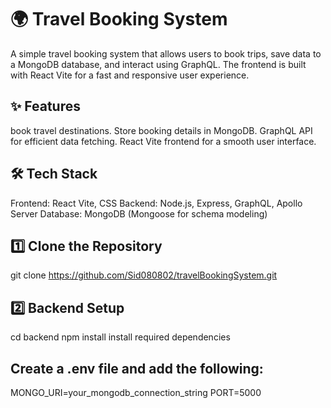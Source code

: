 # 🌍 Travel Booking System
A simple travel booking system that allows users to book trips, save data to a MongoDB database, and interact using GraphQL. The frontend is built with React Vite for a fast and responsive user experience.

## ✨ Features
 book travel destinations.
 Store booking details in MongoDB.
 GraphQL API for efficient data fetching.
 React Vite frontend for a smooth user interface.

## 🛠️ Tech Stack
 Frontend: React Vite, CSS 
 Backend: Node.js, Express, GraphQL, Apollo Server
 Database: MongoDB (Mongoose for schema modeling)

## 1️⃣ Clone the Repository
 git clone https://github.com/Sid080802/travelBookingSystem.git

## 2️⃣ Backend Setup
 cd backend
 npm install
 install required dependencies

## Create a .env file and add the following:
 MONGO_URI=your_mongodb_connection_string
 PORT=5000
